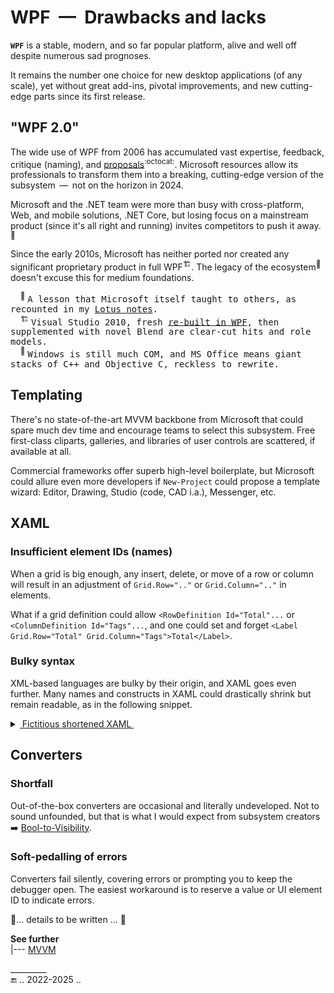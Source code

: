 # WPF &nbsp;&mdash;&nbsp; Drawbacks and lacks

**`WPF`** is a stable, modern, and so far popular platform, alive and well off despite numerous sad prognoses.

It remains the number one choice for new desktop applications (of any scale), yet without great add-ins, pivotal improvements, and new cutting-edge parts since its first release.

## "WPF 2.0"

The wide use of WPF from 2006 has accumulated vast expertise, feedback, critique (naming), and [proposals](https://github.com/dotnet/wpf/discussions)<sup>:octocat:</sup>. 
Microsoft resources allow its professionals to transform them into a breaking, cutting-edge version of the subsystem &thinsp;&mdash;&thinsp; not on the horizon in 2024.

Microsoft and the .NET team were more than busy with cross-platform, Web, and mobile solutions, .NET Core, but losing focus on a mainstream product (since it's all right and running) invites competitors to push it away.<sup>🥀</sup>

Since the early 2010s, Microsoft has neither ported nor created any significant proprietary product in full WPF<sup>🏗️</sup>. The legacy of the ecosystem<sup>👜</sup> doesn't excuse this for medium foundations.

&nbsp; &nbsp; <sup>🥀</sup> <samp>A lesson that Microsoft itself taught to others, as recounted in my [Lotus&nbsp;notes](../../../../pencraft/README+/essays/README+/LN-view.md).</samp>\
&nbsp; &nbsp; <sup>🏗️</sup> <samp>Visual Studio 2010, fresh [re-built in WPF]((https://devblogs.microsoft.com/visualstudio/wpf-in-visual-studio-2010-part-1-introduction)<sup>🔗</sup>), 
then supplemented with novel Blend are clear-cut hits  and role models.</samp>\
&nbsp; &nbsp; <sup>👜</sup> <samp>Windows is still much COM, and MS Office means giant stacks of C++ and Objective&nbsp;C, reckless to rewrite.</samp>

## Templating

There's no state-of-the-art MVVM backbone from Microsoft that could spare much dev time and encourage teams to select this subsystem.
Free first-class cliparts, galleries, and libraries of user controls are scattered, if available at all.

Commercial frameworks offer superb high-level boilerplate, but Microsoft could allure even more developers if `New-Project` could propose a template wizard: Editor, Drawing, Studio (code, CAD i.a.), Messenger, etc.

## XAML

### Insufficient element IDs (names)

When a grid is big enough, any insert, delete, or move of a row or column will result in an adjustment of `Grid.Row=".."` or `Grid.Column=".."` in elements.

What if a grid definition could allow `<RowDefinition Id="Total"...` or `<ColumnDefinition Id="Tags"...`, and one could set and forget `<Label Grid.Row="Total" Grid.Column="Tags">Total</Label>`.

### Bulky syntax

XML-based languages are bulky by their origin, and XAML goes even further. Many names and constructs in XAML could drastically shrink but remain readable, as in the following snippet.

<details>
<summary><ins>&nbsp;</inst>Fictitious shortened XAML&nbsp;</ins></summary>

```XAML
<Grid>
   <Grid.Rows>
      <Row Height="Auto" />
      <Row Height="Auto" />
      <Row Height="Auto" />
   </Grid.Rows>
   <Grid.Cols>
      <Col Width="Auto"/>
      <Col Width="*"/>
   </Grid.Cols>
   <Label Grid="1,0">Ja</Label>
   ...
</Grid>
```
</details>


## Converters

### Shortfall

Out-of-the-box converters are occasional and literally undeveloped. 
Not to sound unfounded, but that is what I would expect from subsystem creators ➡️ [Bool-to-Visibility](https://github.com/Kyriosity/use-dev/blob/main/src/TuttiFrutti/WinClay/Converters/bool2viz_improved.md).


### Soft-pedalling of errors

Converters fail silently, covering errors or prompting you to keep the debugger open. The easiest workaround is to reserve a value or UI element ID to indicate errors.

🚧... details to be written ... 🚧

**See further**\
|--- [MVVM](mvvm)

\_________\
🔚 .. 2022-2025 ..
